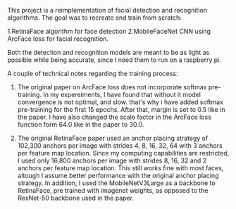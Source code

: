 This project is a reimplementation of facial detection and recognition algorithms.
The goal was to recreate and train from scratch:

1.RetinaFace algorithm for face detection
2.MobileFaceNet CNN using ArcFace loss for facial recognition. 


Both the detection and recognition models are meant to be as light as possible while being accurate, since I need them to run on a raspberry pi. 


A couple of technical notes regarding the training process: 

1. The original paper on ArcFace loss does not incorporate softmax pre-training. In my expereiments, I have found that
   without it model convergence is not optimal, and slow. that's why i have added softmax pre-training for the first 15 epochs. After that, margin is set to 0.5 like in the paper.
   I have also changed the scale factor in the ArcFace loss function form 64.0 like in the paper to 30.0.

2. The original RetinaFace paper used an anchor placing strategy of 102,300 anchors per image with strides 4, 8, 16, 32, 64 with 3 anchors per feature map location. Since my computing capabilities are
   restricted, I used only 16,800 anchors per image with strides 8, 16, 32 and 2 anchors per feature map location. This still works fine with most faces, altough I assume better performance with the original anchor
   placing strategy. In addition, I used the MobileNetV3Large as a backbone to RetinaFace, pre trained with imagenet weights, as opposed to the ResNet-50 backbone used in the paper. 
